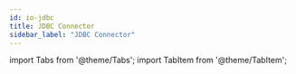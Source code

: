 ```yaml
---
id: io-jdbc
title: JDBC Connector
sidebar_label: "JDBC Connector"
---
```


import Tabs from '@theme/Tabs';
import TabItem from '@theme/TabItem';

